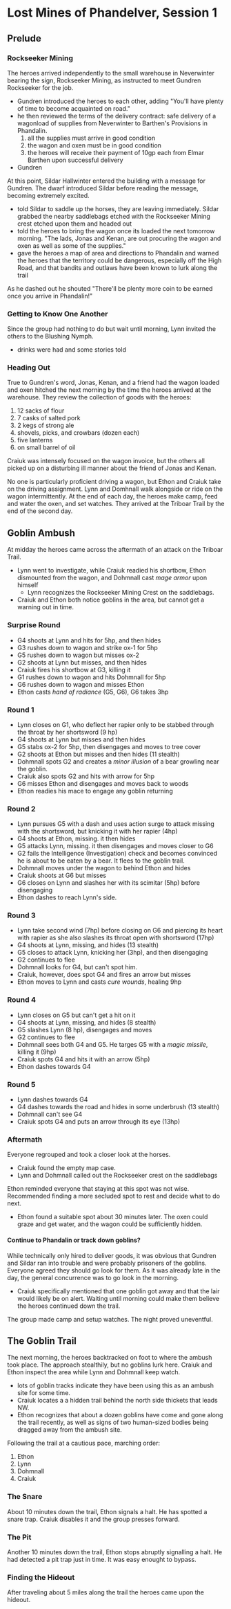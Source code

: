 # Lost Mines of Phandelver, Session 1

## Prelude

### Rockseeker Mining

The heroes arrived independently to the small warehouse in Neverwinter bearing the sign, Rockseeker Mining, as instructed to meet Gundren Rockseeker for the job.

- Gundren introduced the heroes to each other, adding "You'll have plenty of time to become acquainted on road."
- he then reviewed the terms of the delivery contract: safe delivery of a wagonload of supplies from Neverwinter to Barthen's Provisions in Phandalin.
	1. all the supplies must arrive in good condition
	2. the wagon and oxen must be in good condition
	3. the heroes will receive their payment of 10gp each from Elmar Barthen upon successful delivery
- Gundren 

At this point, Sildar Hallwinter entered the building with a message for Gundren. The dwarf introduced Sildar before reading the message, becoming extremely excited.

- told Sildar to saddle up the horses, they are leaving immediately. Sildar grabbed the nearby saddlebags etched with the Rockseeker Mining crest etched upon them and headed out
- told the heroes to bring the wagon once its loaded the next tomorrow morning. "The lads, Jonas and Kenan, are out procuring the wagon and oxen as well as some of the supplies."
- gave the heroes a map of area and directions to Phandalin and warned the heroes that the territory could be dangerous, especially off the High Road, and that bandits and outlaws have been known to lurk along the trail

As he dashed out he shouted "There'll be plenty more coin to be earned once you arrive in Phandalin!"

### Getting to Know One Another

Since the group had nothing to do but wait until morning, Lynn invited the others to the Blushing Nymph.

- drinks were had and some stories told

### Heading Out

True to Gundren's word, Jonas, Kenan, and a friend had the wagon loaded and oxen hitched the next morning by the time the heroes arrived at the warehouse. They review the collection of goods with the heroes:

1. 12 sacks of flour
2. 7 casks of salted pork
3. 2 kegs of strong ale
4. shovels, picks, and crowbars (dozen each)
5. five lanterns
6. on small barrel of oil

Craiuk was intensely focused on the wagon invoice, but the others all picked up on a disturbing ill manner about the friend of Jonas and Kenan.

No one is particularly proficient driving a wagon, but Ethon and Craiuk take on the driving assignment. Lynn and Domhnall walk alongside or ride on the wagon intermittently. At the end of each day, the heroes make camp, feed and water the oxen, and set watches. They arrived at the Triboar Trail by the end of the second day.

## Goblin Ambush

At midday the heroes came across the aftermath of an attack on the Triboar Trail.

- Lynn went to investigate, while Craiuk readied his shortbow, Ethon dismounted from the wagon, and Dohmnall cast *mage armor* upon himself
	- Lynn recognizes the Rockseeker Mining Crest on the saddlebags.
- Craiuk and Ethon both notice goblins in the area, but cannot get a warning out in time.

### Surprise Round

- G4 shoots at Lynn and hits for 5hp, and then hides
- G3 rushes down to wagon and strike ox-1 for 5hp
- G5 rushes down to wagon but misses ox-2
- G2 shoots at Lynn but misses, and then hides
- Craiuk fires his shortbow at G3, killing it
- G1 rushes down to wagon and hits Dohmnall for 5hp
- G6 rushes down to wagon and misses Ethon
- Ethon casts *hand of radiance* (G5, G6), G6 takes 3hp

### Round 1

- Lynn closes on G1, who deflect her rapier only to be stabbed through the throat by her shortsword (9 hp)
- G4 shoots at Lynn but misses and then hides
- G5 stabs ox-2 for 5hp, then disengages and moves to tree cover
- G2 shoots at Ethon but misses and then hides (11 stealth)
- Dohmnall spots G2 and creates a *minor illusion* of a bear growling near the goblin.
- Craiuk also spots G2 and hits with arrow for 5hp
- G6 misses Ethon and disengages and moves back to woods
- Ethon readies his mace to engage any goblin returning

### Round 2

- Lynn pursues G5 with a dash and uses action surge to attack missing with the shortsword, but knicking it with her rapier (4hp)
- G4 shoots at Ethon, missing. it then hides
- G5 attacks Lynn, missing. it then disengages and moves closer to G6
- G2 fails the Intelligence (Investigation) check and becomes convinced he is about to be eaten by a bear. It flees to the goblin trail.
- Dohmnall moves under the wagon to behind Ethon and hides
- Craiuk shoots at G6 but misses
- G6 closes on Lynn and slashes her with its scimitar (5hp) before disengaging
- Ethon dashes to reach Lynn's side.

### Round 3

- Lynn take second wind (7hp) before closing on G6 and piercing its heart with rapier as she also slashes its throat open with shortsword (17hp)
- G4 shoots at Lynn, missing, and hides (13 stealth)
- G5 closes to attack Lynn, knicking her (3hp), and then disengaging
- G2 continues to flee
- Dohmnall looks for G4, but can't spot him.
- Craiuk, however, does spot G4 and fires an arrow but misses
- Ethon moves to Lynn and casts *cure wounds*, healing 9hp

### Round 4

- Lynn closes on G5 but can't get a hit on it
- G4 shoots at Lynn, missing, and hides (8 stealth)
- G5 slashes Lynn (8 hp), disengages and moves
- G2 continues to flee
- Dohmnall sees both G4 and G5. He targes G5 with a *magic missile*, killing it (9hp)
- Craiuk spots G4 and hits it with an arrow (5hp)
- Ethon dashes towards G4

### Round 5
- Lynn dashes towards G4
- G4 dashes towards the road and hides in some underbrush (13 stealth)
- Dohmnall can't see G4
- Craiuk spots G4 and puts an arrow through its eye (13hp)

### Aftermath

Everyone regrouped and took a closer look at the horses.

- Craiuk found the empty map case.
- Lynn and Dohmnall called out the Rockseeker crest on the saddlebags

Ethon reminded everyone that staying at this spot was not wise. Recommended finding a more secluded spot to rest and decide what to do next.

- Ethon found a suitable spot about 30 minutes later. The oxen could graze and get water, and the wagon could be sufficiently hidden.

#### Continue to Phandalin or track down goblins?

While technically only hired to deliver goods, it was obvious that Gundren and Sildar ran into trouble and were probably prisoners of the goblins. Everyone agreed they should go look for them. As it was already late in the day, the general concurrence was to go look in the morning.

- Craiuk specifically mentioned that one goblin got away and that the lair would likely be on alert. Waiting until morning could make them believe the heroes continued down the trail.

The group made camp and setup watches. The night proved uneventful.

## The Goblin Trail

The next morning, the heroes backtracked on foot to where the ambush took place. The approach stealthily, but no goblins lurk here. Craiuk and Ethon inspect the area while Lynn and Dohmnall keep watch.

- lots of goblin tracks indicate they have been using this as an ambush site for some time.
- Craiuk locates a a hidden trail behind the north side thickets that leads NW.
- Ethon recognizes that about a dozen goblins have come and gone along the trail recently, as well as signs of two human-sized bodies being dragged away from the ambush site.

Following the trail at a cautious pace, marching order:

1. Ethon
2. Lynn
3. Dohmnall
4. Craiuk

### The Snare

About 10 minutes down the trail, Ethon signals a halt. He has spotted a snare trap. Craiuk disables it and the group presses forward.

### The Pit

Another 10 minutes down the trail, Ethon stops abruptly signalling a halt. He had detected a pit trap just in time. It was easy enought to bypass.

### Finding the Hideout

After traveling about 5 miles along the trail the heroes came upon the hideout.
